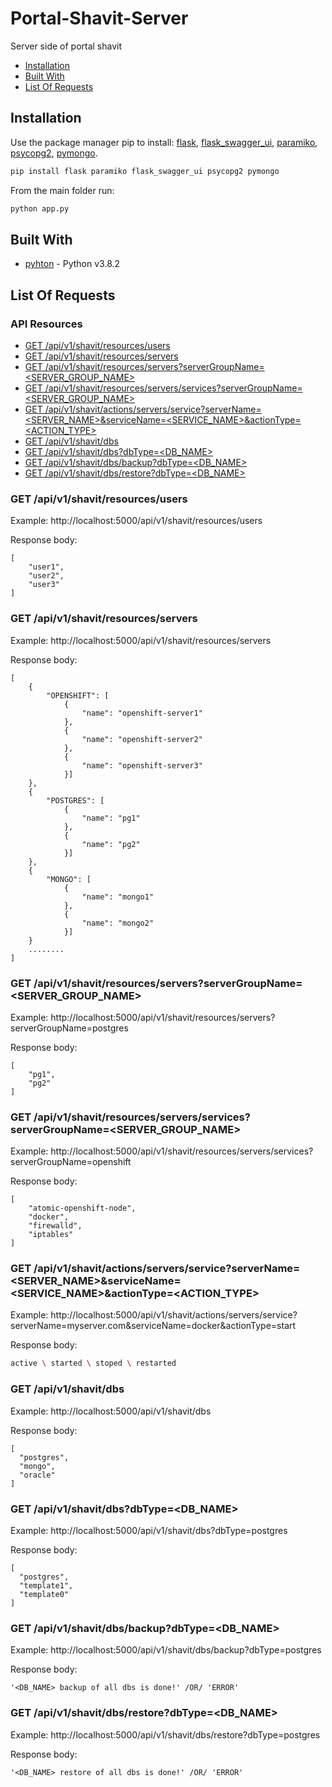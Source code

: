 # Portal-Shavit-Server
Server side of portal shavit
* [Installation](#installation)
* [Built With](#built-With)
* [List Of Requests](#list-of-requests)

## Installation

Use the package manager pip to install: [flask](https://pypi.org/project/Flask/), [flask_swagger_ui](https://pypi.org/project/flask-swagger-ui/), [paramiko](https://pypi.org/project/paramiko/), [psycopg2](https://pypi.org/project/psycopg2/), [pymongo](https://pypi.org/project/pymongo/).

```bash
pip install flask paramiko flask_swagger_ui psycopg2 pymongo
```

From the main folder run:

```bash
python app.py
```

## Built With

* [pyhton](https://www.python.org/downloads/release/python-382/) - Python v3.8.2

## List Of Requests

### API Resources

  - [GET /api/v1/shavit/resources/users](#get-apiv1shavitresourcesusers)
  - [GET /api/v1/shavit/resources/servers](#get-apiv1shavitresourcesservers)
  - [GET /api/v1/shavit/resources/servers?serverGroupName=<SERVER_GROUP_NAME>](#get-apiv1shavitresourcesserversservergroupnameserver_group_name)
  - [GET /api/v1/shavit/resources/servers/services?serverGroupName=<SERVER_GROUP_NAME>](#get-apiv1shavitresourcesserversservicesservergroupnameserver_group_name)
  - [GET /api/v1/shavit/actions/servers/service?serverName=<SERVER_NAME>&serviceName=<SERVICE_NAME>&actionType=<ACTION_TYPE>](#get-apiv1shavitactionsserversserviceserverNameserver_nameserviceNameservice_nameactionTypeaction_type)
  - [GET /api/v1/shavit/dbs](#get-apiv1shavitdbs)
  - [GET /api/v1/shavit/dbs?dbType=<DB_NAME>](#get-apiv1shavitdbsdbtypedb_name)
  - [GET /api/v1/shavit/dbs/backup?dbType=<DB_NAME>](#get-apiv1shavitdbsbackupdbtypedb_name)
  - [GET /api/v1/shavit/dbs/restore?dbType=<DB_NAME>](#get-apiv1shavitdbsrestoredbtypedb_name)
  
 
 
### GET /api/v1/shavit/resources/users

Example: http://localhost:5000/api/v1/shavit/resources/users

Response body:

    [
        "user1", 
        "user2", 
        "user3"
    ]

### GET /api/v1/shavit/resources/servers

Example: http://localhost:5000/api/v1/shavit/resources/servers

Response body:

    [
        {
            "OPENSHIFT": [
                {
                    "name": "openshift-server1"
                }, 
                {
                    "name": "openshift-server2"
                }, 
                {
                    "name": "openshift-server3"
                }]
        }, 
        {
            "POSTGRES": [
                {
                    "name": "pg1"
                }, 
                {
                    "name": "pg2"
                }]
        }, 
        {
            "MONGO": [
                {
                    "name": "mongo1"
                }, 
                {
                    "name": "mongo2"
                }]
        }
        ........
    ]

### GET /api/v1/shavit/resources/servers?serverGroupName=<SERVER_GROUP_NAME>

Example: http://localhost:5000/api/v1/shavit/resources/servers?serverGroupName=postgres

Response body:

    [
        "pg1", 
        "pg2"
    ]
    
### GET /api/v1/shavit/resources/servers/services?serverGroupName=<SERVER_GROUP_NAME>

Example: http://localhost:5000/api/v1/shavit/resources/servers/services?serverGroupName=openshift

Response body:

    [
        "atomic-openshift-node", 
        "docker",
        "firewalld",
        "iptables"
    ]

### GET /api/v1/shavit/actions/servers/service?serverName=<SERVER_NAME>&serviceName=<SERVICE_NAME>&actionType=<ACTION_TYPE>

Example: http://localhost:5000/api/v1/shavit/actions/servers/service?serverName=myserver.com&serviceName=docker&actionType=start

Response body:

```bash
active \ started \ stoped \ restarted
```

### GET /api/v1/shavit/dbs

Example: http://localhost:5000/api/v1/shavit/dbs

Response body:

    [
      "postgres", 
      "mongo", 
      "oracle"
    ]
    
### GET /api/v1/shavit/dbs?dbType=<DB_NAME>

Example: http://localhost:5000/api/v1/shavit/dbs?dbType=postgres

Response body:

    [
      "postgres", 
      "template1", 
      "template0"
    ]
    
### GET /api/v1/shavit/dbs/backup?dbType=<DB_NAME>

Example: http://localhost:5000/api/v1/shavit/dbs/backup?dbType=postgres

Response body:

    '<DB_NAME> backup of all dbs is done!' /OR/ 'ERROR'
    
### GET /api/v1/shavit/dbs/restore?dbType=<DB_NAME>

Example: http://localhost:5000/api/v1/shavit/dbs/restore?dbType=postgres

Response body:

    '<DB_NAME> restore of all dbs is done!' /OR/ 'ERROR'